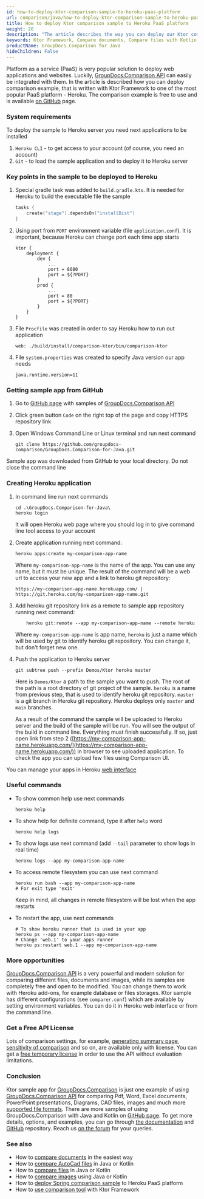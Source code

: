 ```yaml
---
id: how-to-deploy-ktor-comparison-sample-to-heroku-paas-platform
url: comparison/java/how-to-deploy-ktor-comparison-sample-to-heroku-paas-platform
title: How to deploy Ktor comparison sample to Heroku PaaS platform
weight: 20
description: "The article describes the way you can deploy our Ktor comparison sample to Heroku PaaS platform"
keywords: Ktor Framework, Compare documents, Compare files with Kotlin, Paas, Heroku
productName: GroupDocs.Comparison for Java
hideChildren: False
---
```

Platform as a service (PaaS) is very popular solution to deploy web applications and websites. Luckily, [GroupDocs.Comparison API](https://products.groupdocs.com/comparison/java) can easily be integrated with them. In the article is described how you can deploy comparison example, that is written with Ktor Framework to one of the most popular PaaS platform - Heroku. The comparison example is free to use and is available [on GitHub](https://github.com/groupdocs-comparison/GroupDocs.Comparison-for-Java/tree/68c3f01/Demos/Ktor) page.

### System requirements

To deploy the sample to Heroku server you need next applications to be installed

1. `Heroku CLI` - to get access to your account (of course, you need an account)
2. `Git` - to load the sample application and to deploy it to Heroku server

### Key points in the sample to be deployed to Heroku

1. Special gradle task was added to `build.gradle.kts`. It is needed for Heroku to build the executable file the sample

    ```kotlin
    tasks {
        create("stage").dependsOn("installDist")
    }
    ```

2. Using port from `PORT` environment variable (file `application.conf`). It is important, because Heroku can change port each time app starts

    ```
    ktor {
        deployment {
            dev {
                ...
                port = 8080
                port = ${?PORT}
            }
            prod {
                ...
                port = 80
                port = ${?PORT}
            }
        }
    }
    ```

3. File `Procfile` was created in order to say Heroku how to run out application

    ```
    web: ./build/install/comparison-ktor/bin/comparison-ktor
    ```

4. File `system.properties` was created to specify Java version our app needs

    ```properties
    java.runtime.version=11
    ```

### Getting sample app from GitHub

1. Go to [GitHub page](https://github.com/groupdocs-comparison/GroupDocs.Comparison-for-Java) with samples of [GroupDocs.Comparison API](https://products.groupdocs.com/comparison/java/)
2. Click green button `Code` on the right top of the page and copy HTTPS repository link
3. Open Windows Command Line or Linux terminal and run next command

    ```shell
    git clone https://github.com/groupdocs-comparison/GroupDocs.Comparison-for-Java.git
    ```

Sample app was downloaded from GitHub to your local directory. Do not close the command line

### Creating Heroku application

1. In command line run next commands

    ```shell
    cd .\GroupDocs.Comparison-for-Java\
    heroku login
    ```

    It will open Heroku web page where you should log in to give command line tool access to your account

2. Create application running next command:

    ```shell
    heroku apps:create my-comparison-app-name
    ```

    Where `my-comparison-app-name` is the name of the app. You can use any name, but it must be unique. The result of the command will be a web url to access your new app and a link to heroku git repository:

    ```shell
    https://my-comparison-app-name.herokuapp.com/ | https://git.heroku.com/my-comparison-app-name.git
    ```

3. Add heroku git repository link as a remote to sample app repository running next command:

    ```shell
        heroku git:remote --app my-comparison-app-name --remote heroku
    ```
    
    Where `my-comparison-app-name` is app name, `heroku` is just a name which will be used by git to identify heroku git repository. You can change it, but don't forget new one.

4. Push the application to Heroku server

    ```shell
    git subtree push --prefix Demos/Ktor heroku master
    ```
    
    Here is `Demos/Ktor` a path to the sample you want to push. The root of the path is a root directory of git project of the sample. `heroku` is a name from previous step, that is used to identify heroku git repository. `master` is a git branch in Heroku git repository. Heroku deploys only `master` and `main` branches.
    
    As a result of the command the sample will be uploaded to Heroku server and the build of the sample will be run. You will see the output of the build in command line. Everything must finish successfully. If so, just open link from step 2 ([https://my-comparison-app-name.herokuapp.com/](https://my-comparison-app-name.herokuapp.com/)) in browser to see uploaded application. To check the app you can upload few files using Comparison UI.

You can manage your apps in Heroku [web interface](https://dashboard.heroku.com/apps)

### Useful commands

* To show common help use next commands

    ```shell
    heroku help
    ```

* To show help for definite command, type it after `help` word

    ```shell
    heroku help logs
    ```

* To show logs use next command (add `--tail` parameter to show logs in real time)

    ```shell
    heroku logs --app my-comparison-app-name
    ```

* To access remote filesystem you can use next command

    ```shell
    heroku run bash --app my-comparison-app-name
    # For exit type 'exit'
    ```

    Keep in mind, all changes in remote filesystem  will be lost when the app restarts

* To restart the app, use next commands

    ```shell
    # To show heroku runner that is used in your app
    heroku ps --app my-comparison-app-name
    # Change 'web.1' to your apps runner
    heroku ps:restart web.1 --app my-comparison-app-name
    ```

### More opportunities

[GroupDocs.Comparison API](https://products.groupdocs.com/comparison/java/) is a very powerful and modern solution for comparing different files, documents and images, while its samples are completely free and open to be modified. You can change them to work with Heroku add-ons, for example database or files storages. Ktor sample has different configurations (see `comparer.conf`) which are available by setting environment variables. You can do it in Heroku web interface or from the command line. 

### Get a Free API License

Lots of comparison settings, for example, [generating summary page](/comparison/java/get-only-summary-page/), [sensitivity of comparison](/comparison/java/adjusting-comparison-sensitivity/) and so on, are available only with license. You can get a [free temporary license](https://purchase.groupdocs.com/temporary-license) in order to use the API without evaluation limitations.

### Conclusion

Ktor sample app for [GroupDocs.Comparison](https://products.groupdocs.com/comparison/java/) is just one example of using [GroupDocs.Comparison API](https://products.groupdocs.com/comparison/) for comparing Pdf, Word, Excel documents, PowerPoint presentations, Diagrams, CAD files, images and much more [supported file formats](/comparison/java/supported-document-formats/). There are more samples of using GroupDocs.Comparison with Java and Kotlin on [GitHub page](https://github.com/groupdocs-comparison/GroupDocs.Comparison-for-Java). To get more details, options, and examples, you can go through [the documentation](/comparison/java/getting-started/) and [GitHub](https://github.com/groupdocs-comparison) repository. Reach us [on the forum](https://forum.groupdocs.com/) for your queries.

### See also

* How to [compare documents](/comparison/java/how-to-compare-documents-in-the-easiest-way) in the easiest way
* How to [compare AutoCad files](/comparison/java/how-to-compare-autocad-drawings) in Java or Kotlin
* How to [compare files](/comparison/java/how-to-compare-files-in-java-or-kotlin) in Java or Kotlin
* How to [compare images](/comparison/java/how-to-compare-images-using-java-or-kotlin) using Java or Kotlin
* How to [deploy Spring comparison sample](/comparison/java/how-to-deploy-spring-comparison-sample-to-heroku-paas-platform) to Heroku PaaS platform
* How to [use comparison tool](/comparison/java/how-to-use-ktor-comparison-sample) with Ktor Framework
